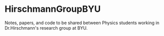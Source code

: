 # HirschmannGroupBYU
Notes, papers, and code to be shared between Physics students working in Dr.Hirschmann's research group at BYU.

